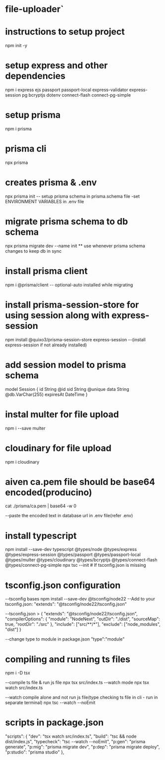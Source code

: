 # file-uploader`

# instructions to setup project

npm init -y

# setup express and other dependencies

npm i express ejs passport passport-local express-validator express-session pg bcryptjs dotenv connect-flash connect-pg-simple

# setup prisma

npm i prisma

# prisma cli

npx prisma

# creates prisma & .env

npx prisma init
-- setup prisma schema in prisma.schema file
-set ENVIRONMENT VARIABLES in .env file

# migrate prisma schema to db schema

npx prisma migrate dev --name init \*\* use whenever prisma schema changes to keep db in sync

# install prisma client

npm i @prisma/client -- optional-auto installed while migrating

# install prisma-session-store for using session along with express-session

npm install @quixo3/prisma-session-store express-session --(install express-session if not already installed)

# add session model to prisma schema

model Session {
id String @id
sid String @unique
data String @db.VarChar(255)
expiresAt DateTime
}

# instal multer for file upload

npm i --save multer

# cloudinary for file upload

npm i cloudinary

# aiven ca.pem file should be base64 encoded(producino)

cat ./prisma/ca.pem | base64 -w 0

--paste the encoded text in database url in .env file(refer .env)

# install typescript

npm install --save-dev typescript @types/node @types/express @types/express-session @types/passport @types/passport-local @types/multer @types/cloudinary @types/bcryptjs @types/connect-flash @types/connect-pg-simple
npx tsc --init # If tsconfig.json is missing

# tsconfig.json configuration

--tsconfig bases
npm install --save-dev @tsconfig/node22
--Add to your tsconfig.json:
"extends": "@tsconfig/node22/tsconfig.json"

--tsconfig.json >
{
"extends": "@tsconfig/node22/tsconfig.json",
"compilerOptions": {
"module": "NodeNext",
"outDir": "./dist",
"sourceMap": true,
"rootDir": "./src"
},
"include": ["src/**/*"],
"exclude": ["node_modules", "dist"]
}

--change type to module in package.json
"type":"module"

# compiling and running ts files

npm i -D tsx

--compile ts file & run js file
npx tsx src/index.ts
--watch mode
npx tsx watch src/index.ts

--watch compile alone and not run js file(type checking ts file in cli - run in separate terminal)
npx tsc --watch --noEmit

# scripts in package.json

"scripts": {
"dev": "tsx watch src/index.ts",
"build": "tsc && node dist/index.js",
"typecheck": "tsc --watch --noEmit",
"p:gen": "prisma generate",
"p:mig": "prisma migrate dev",
"p:dep": "prisma migrate deploy",
"p:studio": "prisma studio"
},
